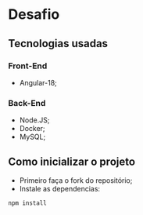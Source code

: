 # Desafio

## Tecnologias usadas

### Front-End
- Angular-18;

### Back-End
- Node.JS;
- Docker;
- MySQL;

## Como inicializar o projeto

- Primeiro faça o fork do repositório;
- Instale as dependencias:
```
npm install
```